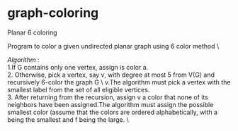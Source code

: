 # graph-coloring
Planar 6 coloring

Program to color a given undirected planar graph using 6 color method \

*Algorithm* : \
1.If G contains only one vertex, assign is color a.\
2. Otherwise, pick a vertex, say v, with degree at most 5 from V(G) and recursively 6-color the
graph G \ v.The algorithm must pick a vertex with the smallest label from the set of all eligible
vertices. \
3. After returning from the recursion, assign v a color that none of its neighbors have been
assigned.The algorithm must assign the possible smallest color (assume that the colors are
ordered alphabetically, with a being the smallest and f being the large. \
